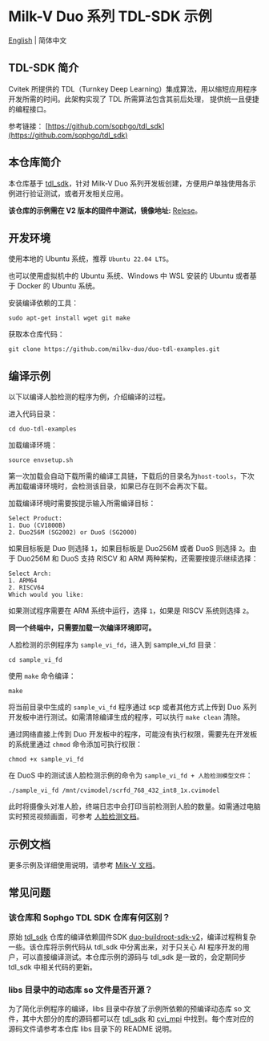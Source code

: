 
# Milk-V Duo 系列 TDL-SDK 示例
[English](./README.md) | 简体中文

## TDL-SDK 简介

Cvitek 所提供的 TDL（Turnkey Deep Learning）集成算法，用以缩短应用程序开发所需的时间。此架构实现了 TDL 所需算法包含其前后处理， 提供统一且便捷的编程接口。

参考链接： [https://github.com/sophgo/tdl_sdk](https://github.com/sophgo/tdl_sdk)

## 本仓库简介

本仓库基于 [tdl_sdk](https://github.com/sophgo/tdl_sdk)，针对 Milk-V Duo 系列开发板创建，方便用户单独使用各示例进行验证测试，或者开发相关应用。

**该仓库的示例需在 V2 版本的固件中测试，镜像地址:** [Relese](https://github.com/milkv-duo/duo-buildroot-sdk-v2/releases)。

## 开发环境

使用本地的 Ubuntu 系统，推荐 `Ubuntu 22.04 LTS`。

也可以使用虚拟机中的 Ubuntu 系统、Windows 中 WSL 安装的 Ubuntu 或者基于 Docker 的 Ubuntu 系统。

安装编译依赖的工具：
```
sudo apt-get install wget git make
```

获取本仓库代码：
```
git clone https://github.com/milkv-duo/duo-tdl-examples.git
```

## 编译示例

以下以编译人脸检测的程序为例，介绍编译的过程。

进入代码目录：
```
cd duo-tdl-examples
```

加载编译环境：
```
source envsetup.sh
```
第一次加载会自动下载所需的编译工具链，下载后的目录名为`host-tools`，下次再加载编译环境时，会检测该目录，如果已存在则不会再次下载。

加载编译环境时需要按提示输入所需编译目标：
```
Select Product:
1. Duo (CV1800B)
2. Duo256M (SG2002) or DuoS (SG2000)
```
如果目标板是 Duo 则选择 `1`，如果目标板是 Duo256M 或者 DuoS 则选择 `2`。由于 Duo256M 和 DuoS 支持 RISCV 和 ARM 两种架构，还需要按提示继续选择：
```
Select Arch:
1. ARM64
2. RISCV64
Which would you like:
```
如果测试程序需要在 ARM 系统中运行，选择 `1`，如果是 RISCV 系统则选择 `2`。

**同一个终端中，只需要加载一次编译环境即可。**

人脸检测的示例程序为 `sample_vi_fd`，进入到 sample_vi_fd 目录：
```
cd sample_vi_fd
```
使用 `make` 命令编译：
```
make
```
将当前目录中生成的 `sample_vi_fd` 程序通过 scp 或者其他方式上传到 Duo 系列开发板中进行测试。如需清除编译生成的程序，可以执行 `make clean` 清除。

通过网络直接上传到 Duo 开发板中的程序，可能没有执行权限，需要先在开发板的系统里通过 `chmod` 命令添加可执行权限：
```
chmod +x sample_vi_fd
```

在 DuoS 中的测试该人脸检测示例的命令为 `sample_vi_fd + 人脸检测模型文件`：
```
./sample_vi_fd /mnt/cvimodel/scrfd_768_432_int8_1x.cvimodel
```
此时将摄像头对准人脸，终端日志中会打印当前检测到人脸的数量。如需通过电脑实时预览视频画面，可参考 [人脸检测文档](https://milkv.io/zh/docs/duo/application-development/tdl-sdk/tdl-sdk-face-detection)。


## 示例文档

更多示例及详细使用说明，请参考 [Milk-V 文档](https://milkv.io/zh/docs/duo/application-development/tdl-sdk/tdl-sdk-introduction)。


## 常见问题

### 该仓库和 Sophgo TDL SDK 仓库有何区别？

原始 [tdl_sdk](https://github.com/sophgo/tdl_sdk) 仓库的编译依赖固件SDK [duo-buildroot-sdk-v2](https://github.com/milkv-duo/duo-buildroot-sdk-v2)，编译过程稍复杂一些。该仓库将示例代码从 tdl_sdk 中分离出来，对于只关心 AI 程序开发的用户，可以直接编译测试。本仓库示例的源码与 tdl_sdk 是一致的，会定期同步 tdl_sdk 中相关代码的更新。

### libs 目录中的动态库 so 文件是否开源？

为了简化示例程序的编译，libs 目录中存放了示例所依赖的预编译动态库 so 文件，其中大部分的库的源码都可以在 [tdl_sdk](https://github.com/sophgo/tdl_sdk) 和 [cvi_mpi](https://github.com/sophgo/cvi_mpi) 中找到。每个库对应的源码文件请参考本仓库 libs 目录下的 README 说明。
